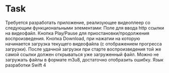 # Task
Требуется разработать приложение, реализующее видеоплеер со следующим функциональными элементами:
Поле для ввода http ссылки на видеофайл. 
Кнопка Play/Pause для приостановки/продолжения воспроизведения. 
Кнопка Download, при нажатии на которую начинается загрузка текущего видеофайла (с отображением прогресса загрузки). После удачной загрузки при старте воспроизведения той же самой ссылки должен открываться уже загруженный файл. Можно не загружать файлы в формате m3u8, достаточно отобразить ошибку. 
Язык разработки Swift 4
